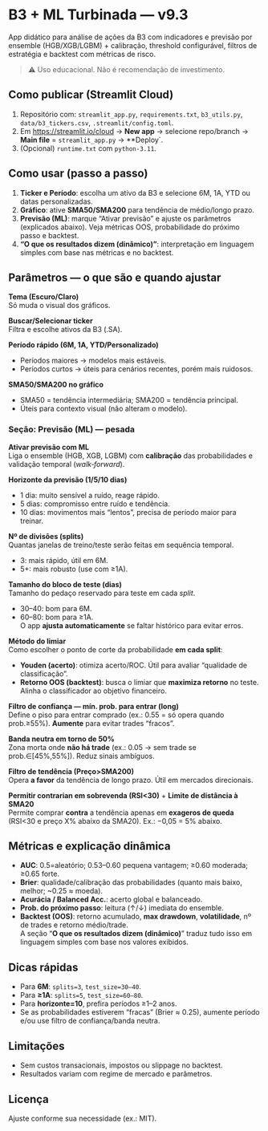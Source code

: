 # B3 + ML Turbinada — v9.3

App didático para análise de ações da B3 com indicadores e previsão por ensemble (HGB/XGB/LGBM) + calibração, threshold configurável, filtros de estratégia e backtest com métricas de risco.

> ⚠️ Uso educacional. Não é recomendação de investimento.

## Como publicar (Streamlit Cloud)
1. Repositório com: `streamlit_app.py`, `requirements.txt`, `b3_utils.py`, `data/b3_tickers.csv`, `.streamlit/config.toml`.
2. Em https://streamlit.io/cloud → **New app** → selecione repo/branch → **Main file** = `streamlit_app.py` → **Deploy`.
3. (Opcional) `runtime.txt` com `python-3.11`.

## Como usar (passo a passo)
1. **Ticker e Período**: escolha um ativo da B3 e selecione 6M, 1A, YTD ou datas personalizadas.
2. **Gráfico**: ative **SMA50/SMA200** para tendência de médio/longo prazo.
3. **Previsão (ML)**: marque “Ativar previsão” e ajuste os parâmetros (explicados abaixo). Veja métricas OOS, probabilidade do próximo passo e backtest.
4. **“O que os resultados dizem (dinâmico)”**: interpretação em linguagem simples com base nas métricas e no backtest.

## Parâmetros — o que são e quando ajustar
**Tema (Escuro/Claro)**  
Só muda o visual dos gráficos.

**Buscar/Selecionar ticker**  
Filtra e escolhe ativos da B3 (.SA).

**Período rápido (6M, 1A, YTD/Personalizado)**  
- Períodos maiores → modelos mais estáveis.  
- Períodos curtos → úteis para cenários recentes, porém mais ruidosos.

**SMA50/SMA200 no gráfico**  
- SMA50 = tendência intermediária; SMA200 = tendência principal.  
- Úteis para contexto visual (não alteram o modelo).

### Seção: Previsão (ML) — pesada
**Ativar previsão com ML**  
Liga o ensemble (HGB, XGB, LGBM) com **calibração** das probabilidades e validação temporal (*walk‑forward*).

**Horizonte da previsão (1/5/10 dias)**  
- 1 dia: muito sensível a ruído, reage rápido.  
- 5 dias: compromisso entre ruído e tendência.  
- 10 dias: movimentos mais “lentos”, precisa de período maior para treinar.

**Nº de divisões (splits)**  
Quantas janelas de treino/teste serão feitas em sequência temporal.  
- 3: mais rápido, útil em 6M.  
- 5+: mais robusto (use com ≥1A).

**Tamanho do bloco de teste (dias)**  
Tamanho do pedaço reservado para teste em cada *split*.  
- 30–40: bom para 6M.  
- 60–80: bom para ≥1A.  
O app **ajusta automaticamente** se faltar histórico para evitar erros.

**Método do limiar**  
Como escolher o ponto de corte da probabilidade **em cada split**:  
- **Youden (acerto)**: otimiza acerto/ROC. Útil para avaliar “qualidade de classificação”.  
- **Retorno OOS (backtest)**: busca o limiar que **maximiza retorno** no teste. Alinha o classificador ao objetivo financeiro.

**Filtro de confiança — mín. prob. para entrar (long)**  
Define o piso para entrar comprado (ex.: 0.55 = só opera quando prob.≥55%). **Aumente** para evitar trades “fracos”.

**Banda neutra em torno de 50%**  
Zona morta onde **não há trade** (ex.: 0.05 → sem trade se prob.∈[45%,55%]). Reduz sinais ambíguos.

**Filtro de tendência (Preço>SMA200)**  
Opera **a favor** da tendência de longo prazo. Útil em mercados direcionais.

**Permitir contrarian em sobrevenda (RSI<30)** + **Limite de distância à SMA20**  
Permite comprar **contra** a tendência apenas em **exageros de queda** (RSI<30 e preço X% abaixo da SMA20). Ex.: −0,05 = 5% abaixo.

## Métricas e explicação dinâmica
- **AUC**: 0.5=aleatório; 0.53–0.60 pequena vantagem; ≥0.60 moderada; ≥0.65 forte.  
- **Brier**: qualidade/calibração das probabilidades (quanto mais baixo, melhor; ~0.25 ≈ moeda).  
- **Acurácia / Balanced Acc.**: acerto global e balanceado.  
- **Prob. do próximo passo**: leitura (↑/↓) imediata do ensemble.  
- **Backtest (OOS)**: retorno acumulado, **max drawdown**, **volatilidade**, nº de trades e retorno médio/trade.  
A seção “**O que os resultados dizem (dinâmico)**” traduz tudo isso em linguagem simples com base nos valores exibidos.

## Dicas rápidas
- Para **6M**: `splits=3`, `test_size=30–40`.  
- Para **≥1A**: `splits=5`, `test_size=60–80`.  
- Para **horizonte=10**, prefira períodos ≥1–2 anos.  
- Se as probabilidades estiverem “fracas” (Brier ≈ 0.25), aumente período e/ou use filtro de confiança/banda neutra.

## Limitações
- Sem custos transacionais, impostos ou slippage no backtest.  
- Resultados variam com regime de mercado e parâmetros.

## Licença
Ajuste conforme sua necessidade (ex.: MIT).
